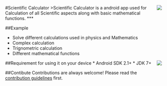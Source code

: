 <img src="logo.png" align="right" />
#Scientific Calculator
>Scientific Calculator is a android app used for Calculation of all Scientific aspects along with basic mathematical functions.
***

##Example 
- Solve different calculations used in physics and Mathematics
- Complex calculation
- Trignometric calculation
- Different mathematical functions
<img src="as.png" align="right" />
##Requirement for using it on your device
* Android SDK 2.1+
* JDK 7+

##Contibute
Contributions are always welcome!
Please read the [contribution guidelines](contributing.md) first.


